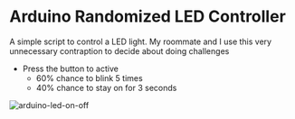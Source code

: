 # Arduino Randomized LED Controller

A simple script to control a LED light. My roommate and I use this very unnecessary contraption to decide about doing challenges

* Press the button to active
    * 60% chance to blink 5 times
    * 40% chance to stay on for 3 seconds

![arduino-led-on-off](https://user-images.githubusercontent.com/64453575/141369977-ca6ac283-597d-4c40-a65c-295b20a17afc.jpeg)